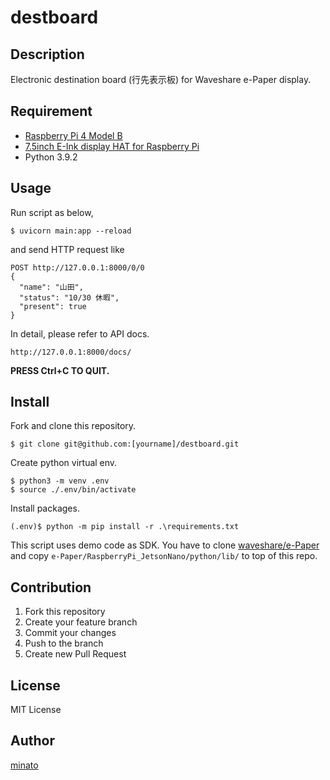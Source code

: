 # destboard

## Description

Electronic destination board (行先表示板) for Waveshare e-Paper display.

## Requirement

- [Raspberry Pi 4 Model B](https://www.amazon.com/dp/B07TD42S27/)
- [7.5inch E-Ink display HAT for Raspberry Pi](https://www.waveshare.com/7.5inch-e-paper-hat.htm)
- Python 3.9.2

## Usage

Run script as below,

```
$ uvicorn main:app --reload
```

and send HTTP request like

```
POST http://127.0.0.1:8000/0/0
{
  "name": "山田",
  "status": "10/30 休暇",
  "present": true
}
```

In detail, please refer to API docs.

```
http://127.0.0.1:8000/docs/
```

**PRESS Ctrl+C TO QUIT.**

## Install

Fork and clone this repository.

```
$ git clone git@github.com:[yourname]/destboard.git
```

Create python virtual env.

```
$ python3 -m venv .env
$ source ./.env/bin/activate
```

Install packages.

```
(.env)$ python -m pip install -r .\requirements.txt
```

This script uses demo code as SDK. You have to clone [waveshare/e-Paper](https://github.com/waveshare/e-Paper) and copy ``e-Paper/RaspberryPi_JetsonNano/python/lib/`` to top of this repo.

## Contribution

1. Fork this repository
2. Create your feature branch
3. Commit your changes
4. Push to the branch
5. Create new Pull Request

## License

MIT License

## Author

[minato](https://blog.minatoproject.com/)
